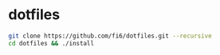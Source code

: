 # dotfiles

```bash
git clone https://github.com/fi6/dotfiles.git --recursive
cd dotfiles && ./install
```
